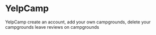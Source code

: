# YelpCamp

YelpCamp create an account, add your own campgrounds, delete your campgrounds leave reviews on campgrounds 

